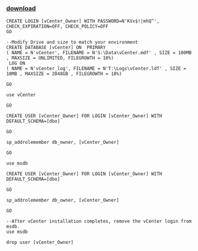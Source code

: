 ﻿---
pid:            3538
poster:         JoshL
title:          
date:           2012-07-25 17:16:49
format:         posh
parent:         0
parent:         0

---

# 

### [download](3538.ps1)



```posh
CREATE LOGIN [vCenter_Owner] WITH PASSWORD=N'KVx$!|mhQ^', CHECK_EXPIRATION=OFF, CHECK_POLICY=OFF
GO

--Modify Drive and size to match your environment
CREATE DATABASE [vCenter] ON  PRIMARY 
( NAME = N'vCenter', FILENAME = N'S:\Data\vCenter.mdf' , SIZE = 100MB , MAXSIZE = UNLIMITED, FILEGROWTH = 10%)
 LOG ON 
( NAME = N'vCenter_log', FILENAME = N'T:\Logs\vCenter.ldf' , SIZE = 10MB , MAXSIZE = 2048GB , FILEGROWTH = 10%)

GO

use vCenter

GO

CREATE USER [vCenter_Owner] FOR LOGIN [vCenter_Owner] WITH DEFAULT_SCHEMA=[dbo]

GO

sp_addrolemember db_owner, [vCenter_Owner]

GO

use msdb

CREATE USER [vCenter_Owner] FOR LOGIN [vCenter_Owner] WITH DEFAULT_SCHEMA=[dbo]

GO

sp_addrolemember db_owner, [vCenter_Owner]

GO

--After vCenter installation completes, remove the vCenter login from msdb.
use msdb

drop user [vCenter_Owner]

```
